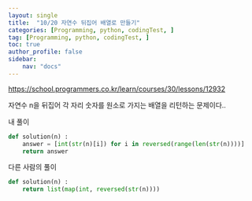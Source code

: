 ```yaml
---
layout: single
title:  "10/20 자연수 뒤집어 배열로 만들기"
categories: [Programming, python, codingTest, ]
tag: [Programming, python, codingTest, ]
toc: true
author_profile: false
sidebar:
    nav: "docs"
---
```


https://school.programmers.co.kr/learn/courses/30/lessons/12932

 

자연수 n을 뒤집어 각 자리 숫자를 원소로 가지는 배열을 리턴하는 문제이다..



내 풀이

```python
def solution(n) :
    answer = [int(str(n)[i]) for i in reversed(range(len(str(n))))]
    return answer
```



다른 사람의 풀이

```python
def solution(n) :
    return list(map(int, reversed(str(n))))
```

